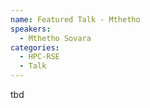 ```yaml
---
name: Featured Talk - Mthetho
speakers:
  - Mthetho Sovara
categories:
  - HPC-RSE
  - Talk
---
```


tbd